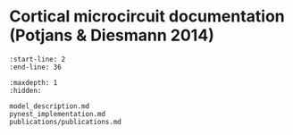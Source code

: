 # Cortical microcircuit documentation (Potjans & Diesmann 2014)



```{include}  ../README.md
:start-line: 2
:end-line: 36
```


```{toctree}
:maxdepth: 1
:hidden:

model_description.md
pynest_implementation.md
publications/publications.md
```


